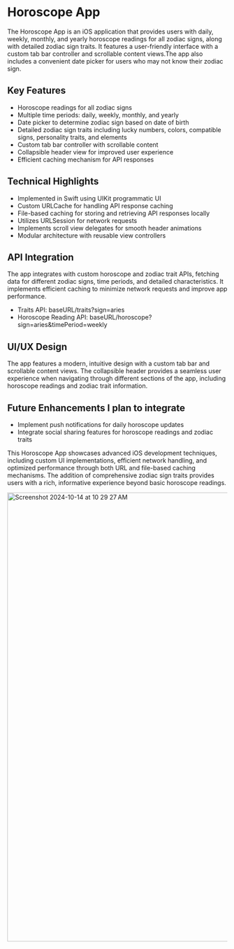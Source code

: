# Horoscope App

The Horoscope App is an iOS application that provides users with daily, weekly, monthly, and yearly horoscope readings for all zodiac signs, along with detailed zodiac sign traits. It features a user-friendly interface with a custom tab bar controller and scrollable content views.The app also includes a convenient date picker for users who may not know their zodiac sign.

## Key Features

- Horoscope readings for all zodiac signs
- Multiple time periods: daily, weekly, monthly, and yearly
- Date picker to determine zodiac sign based on date of birth
- Detailed zodiac sign traits including lucky numbers, colors, compatible signs, personality traits, and elements
- Custom tab bar controller with scrollable content
- Collapsible header view for improved user experience
- Efficient caching mechanism for API responses

## Technical Highlights

- Implemented in Swift using UIKit programmatic UI
- Custom URLCache for handling API response caching
- File-based caching for storing and retrieving API responses locally
- Utilizes URLSession for network requests
- Implements scroll view delegates for smooth header animations
- Modular architecture with reusable view controllers

## API Integration

The app integrates with custom horoscope and zodiac trait APIs, fetching data for different zodiac signs, time periods, and detailed characteristics. It implements efficient caching to minimize network requests and improve app performance.

- Traits API: baseURL/traits?sign=aries
- Horoscope Reading API: baseURL/horoscope?sign=aries&timePeriod=weekly

## UI/UX Design

The app features a modern, intuitive design with a custom tab bar and scrollable content views. The collapsible header provides a seamless user experience when navigating through different sections of the app, including horoscope readings and zodiac trait information.

## Future Enhancements I plan to integrate

- Implement push notifications for daily horoscope updates
- Integrate social sharing features for horoscope readings and zodiac traits

This Horoscope App showcases advanced iOS development techniques, including custom UI implementations, efficient network handling, and optimized performance through both URL and file-based caching mechanisms. The addition of comprehensive zodiac sign traits provides users with a rich, informative experience beyond basic horoscope readings.


<img width="1028" alt="Screenshot 2024-10-14 at 10 29 27 AM" src="https://github.com/user-attachments/assets/02b4b9aa-f28e-4c40-ae67-9cf8660b23fb">


